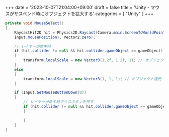 +++
date = '2023-10-07T21:04:00+09:00'
draft = false
title = 'Unity - マウスがサスペンド時にオブジェクトを拡大する'
categories = [ "Unity" ]
+++

```csharp
private void MouseSelect()
{
    RaycastHit2D hit = Physics2D.Raycast(Camera.main.ScreenToWorldPoint(
    Input.mousePosition), Vector2.zero);

    // レイヤーが命中時
    if (hit.collider != null && hit.collider.gameObject == gameObject)
    {
        transform.localScale = new Vector3(1.2f, 1.2f, 1); // オブジェクト拡大
    }
    else
    {
        transform.localScale = new Vector3(1, 1, 1); // オブジェクト復元
    }

    if (Input.GetMouseButtonDown(0))
    {
        // レイヤーが命中時マウスボタンを押す
        if (hit.collider != null && hit.collider.gameObject == gameObject)
        {

        }
    }
}
```
